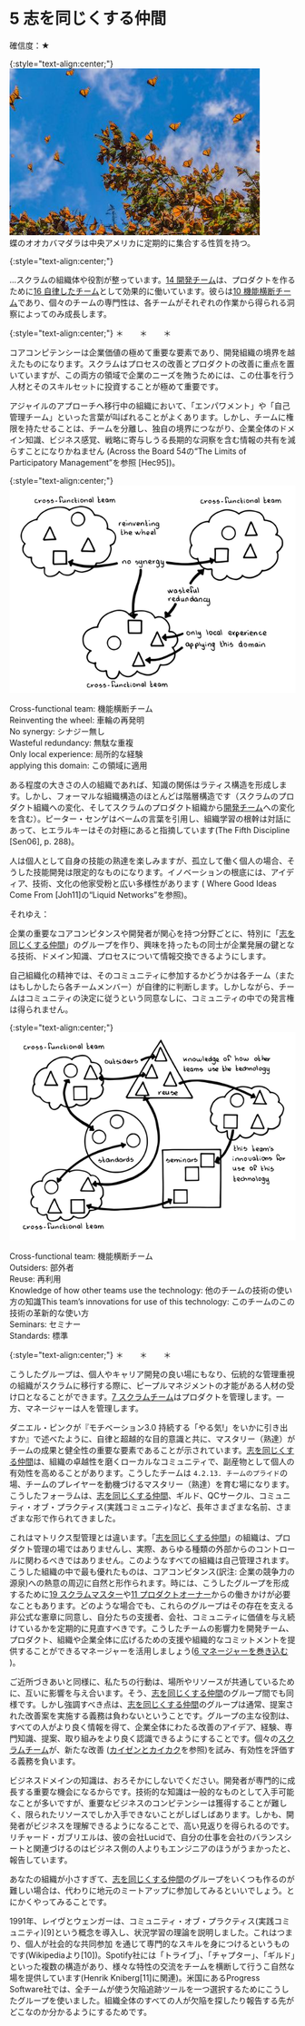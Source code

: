 # 5 志を同じくする仲間

確信度：★

{:style="text-align:center;"}
![ch02_05_5_Birds_of_a_Feather1](Images/ch02_05_5_Birds_of_a_Feather1.png)<br>
蝶のオオカバマダラは中央アメリカに定期的に集合する性質を持つ。

{:style="text-align:center;"}


...スクラムの組織体や役割が整っています。[14 開発チーム](ch02_14_14_Development_Team.md)​は、プロダクトを作るために​[16 自律したチーム](ch02_16_16_Autonomous_Team.md)​として効果的に働いています。彼らは​[10 機能横断チーム](ch02_10_10_Cross_Functional_Team.md)​であり、個々のチームの専門性は、各チームがそれぞれの作業から得られる洞察によってのみ成長します。

{:style="text-align:center;"}
＊　　＊　　＊

コアコンピテンシーは企業価値の極めて重要な要素であり、開発組織の境界を越えたものになります。スクラムはプロセスの改善とプロダクトの改善に重点を置いていますが、この両方の領域で企業のニーズを賄うためには、この仕事を行う人材とそのスキルセットに投資することが極めて重要です。

アジャイルのアプローチへ移行中の組織において、「エンパワメント」や「自己管理チーム」といった言葉が叫ばれることがよくあります。しかし、チームに権限を持たせることは、チームを分離し、独自の境界につながり、企業全体のドメイン知識、ビジネス感覚、戦略に寄与しうる長期的な洞察を含む情報の共有を減らすことになりかねません (Across the Board 54の“The Limits of Participatory Managementˮを参照 [Hec95])。

{:style="text-align:center;"}
![ch02_05_5_Birds_of_a_Feather2](Images/ch02_05_5_Birds_of_a_Feather2.png)<br>


Cross-functional team: 機能横断チーム<br>Reinventing the wheel: 車輪の再発明<br>No synergy: シナジー無し<br>Wasteful redundancy: 無駄な重複<br>Only local experience: 局所的な経験<br>applying this domain: この領域に適用

ある程度の大きさの人の組織であれば、知識の関係はラティス構造を形成します。しかし、フォーマルな組織構造のほとんどは階層構造です（スクラムのプロダクト組織への変化、そしてスクラムのプロダクト組織から[開発チーム](ch02_14_14_Development_Team.md)への変化を含む）。ピーター・センゲはベームの言葉を引用し、組織学習の根幹は対話にあって、ヒエラルキーはその対極にあると指摘しています(The Fifth Discipline [Sen06], p. 288)。

人は個人として自身の技能の熟達を楽しみますが、孤立して働く個人の場合、そうした技能開発は限定的なものになります。イノベーションの根底には、アイディア、技術、文化の他家受粉と広い多様性があります ( Where Good Ideas Come From [Joh11]の“Liquid Networks”を参照)。

それゆえ：

企業の重要なコアコンピタンスや開発者が関心を持つ分野ごとに、特別に「[志を同じくする仲間](ch02_05_5_Birds_of_a_Feather.md)」のグループを作り、興味を持ったもの同士が企業発展の鍵となる技術、ドメイン知識、プロセスについて情報交換できるようにします。

自己組織化の精神では、そのコミュニティに参加するかどうかは各チーム（またはもしかしたら各チームメンバー）が自律的に判断します。しかしながら、チームはコミュニティの決定に従うという同意なしに、コミュニティの中での発言権は得られません。

{:style="text-align:center;"}
![ch02_05_5_Birds_of_a_Feather3](Images/ch02_05_5_Birds_of_a_Feather3.png)

Cross-functional team: 機能横断チーム<br>Outsiders: 部外者<br>Reuse: 再利用<br>Knowledge of how other teams use the technology: 他のチームの技術の使い方の知識This team’s innovations for use of this technology: このチームのこの技術の革新的な使い方<br>Seminars: セミナー<br>Standards: 標準

{:style="text-align:center;"}
＊　　＊　　＊

こうしたグループは、個人やキャリア開発の良い場にもなり、伝統的な管理重視の組織がスクラムに移行する際に、ピープルマネジメントの才能がある人材の受け口となることができます。[7 スクラムチーム](ch02_07_7_Scrum_Team.md)​はプロダクトを管理します。一方、マネージャーは人を管理します。

ダニエル・ピンクが『モチベーション3.0 持続する「やる気!」をいかに引き出すか』で述べたように、自律と超越的な目的意識と共に、マスタリー（熟達）がチームの成果と健全性の重要な要素であることが示されています。[志を同じくする仲間](ch02_05_5_Birds_of_a_Feather.md)は、組織の卓越性を磨くローカルなコミュニティで、副産物として個人の有効性を高めることがあります。こうしたチームは `4.2.13. チームのプライド`の場、チームのプレイヤーを動機づけるマスタリー（熟達）を育む場になります。こうしたフォーラムは、[志を同じくする仲間](ch02_05_5_Birds_of_a_Feather.md)、ギルド、QCサークル、コミュニティ・オブ・プラクティス(実践コミュニティ)など、長年さまざまな名前、さまざまな形で作られてきました。

これはマトリクス型管理とは違います。「[志を同じくする仲間](ch02_05_5_Birds_of_a_Feather.md)」の組織は、プロダクト管理の場ではありませんし、実際、あらゆる種類の外部からのコントロールに関わるべきではありません。このようなすべての組織は自己管理されます。こうした組織の中で最も優れたものは、コアコンピタンス(訳注: 企業の競争力の源泉)への熱意の周辺に自然と形作られます。時には、こうしたグループを形成するために[19 スクラムマスター](ch02_20_19_ScrumMaster.md)や[11 プロダクトオーナー](ch02_11_11_Product_Owner.md)からの働きかけが必要なこともあります。どのような場合でも、これらのグループはその存在を支える非公式な憲章に同意し、自分たちの支援者、会社、コミュニティに価値を与え続けているかを定期的に見直すべきです。こうしたチームの影響力を開発チーム、プロダクト、組織や企業全体に広げるための支援や組織的なコミットメントを提供することができるマネージャーを活用しましょう(​[6 マネージャーを巻き込む](ch02_06_6_Involve_the_Managers.md)​)。

ご近所づきあいと同様に、私たちの行動は、場所やリソースが共通しているために、互いに影響を与え合います。そう、[志を同じくする仲間](ch02_05_5_Birds_of_a_Feather.md)のグループ間でも同様です。しかし強調すべき点は、[志を同じくする仲間](ch02_05_5_Birds_of_a_Feather.md)のグループは通常、提案された改善案を実施する義務は負わないということです。グループの主な役割は、すべての人がより良く情報を得て、企業全体にわたる改善のアイデア、経験、専門知識、提案、取り組みをより良く認識できるようにすることです。個々の[スクラムチーム](ch02_07_7_Scrum_Team.md)が、新たな改善 ([カイゼンとカイカク](ch02_19_Kaizen_and_Kaikaku.md)を参照)を試み、有効性を評価する義務を負います。

ビジネスドメインの知識は、おろそかにしないでください。開発者が専門的に成長する重要な機会になるからです。技術的な知識は一般的なものとして入手可能なことが多いですが、重要なビジネスのコンピテンシーは獲得することが難しく、限られたリソースでしか入手できないことがしばしばあります。しかも、開発者がビジネスを理解できるようになることで、高い見返りを得られるのです。リチャード・ガブリエルは、彼の会社Lucidで、自分の仕事を会社のバランスシートと関連づけるのはビジネス側の人よりもエンジニアのほうがうまかったと、報告しています。

あなたの組織が小さすぎて、[志を同じくする仲間](ch02_05_5_Birds_of_a_Feather.md)のグループをいくつも作るのが難しい場合は、代わりに地元のミートアップに参加してみるといいでしょう。とにかくやってみることです。

1991年、レイヴとウェンガーは、コミュニティ・オブ・プラクティス(実践コミュニティ)[9]という概念を導入し、状況学習の理論を説明しました。これはつまり、個人が社会的な共同参加 を通じて専門的なスキルを身につけるというものです(Wikipediaより[10])。Spotify社には「トライブ」、「チャプター」、「ギルド」といった複数の構造があり、様々な特性の交流をチームを横断して行うこ自然な場を提供しています(Henrik Kniberg[11]に関連)。米国にあるProgress Software社では、全チームが使う欠陥追跡ツールを一つ選択するためにこうしたグループを使いました。組織全体のすべての人が欠陥を探したり報告する先がどこなのか分かるようにするためです。

